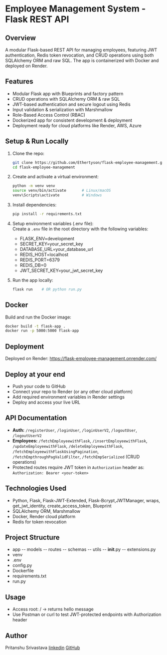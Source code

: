 
# Employee Management System - Flask REST API

## Overview
A modular Flask-based REST API for managing employees, featuring JWT authentication, Redis token revocation, and CRUD operations using both SQLAlchemy ORM and raw SQL. The app is containerized with Docker and deployed on Render.

## Features
- Modular Flask app with Blueprints and factory pattern
- CRUD operations with SQLAlchemy ORM & raw SQL
- JWT-based authentication and secure logout using Redis
- Input validation & serialization with Marshmallow
- Role-Based Access Control (RBAC)
- Dockerized app for consistent development & deployment
- Deployment ready for cloud platforms like Render, AWS, Azure

## Setup & Run Locally
1. Clone the repo:  
   ```bash
   git clone https://github.com/Ethertyson/flask-employee-management.git
   cd flask-employee-management
   ```

2. Create and activate a virtual environment:  
   ```bash
   python -m venv venv
   source venv/bin/activate       # Linux/macOS
   venv\Scripts\activate          # Windows
   ```

3. Install dependencies:  
   ```bash
   pip install -r requirements.txt
   ```

4. Setup environment variables (.env file):  
   Create a `.env` file in the root directory with the following variables:
   - FLASK_ENV=development
   - SECRET_KEY=your_secret_key
   - DATABASE_URL=your_database_url
   - REDIS_HOST=localhost
   - REDIS_PORT=6379
   - REDIS_DB=0
   - JWT_SECRET_KEY=your_jwt_secret_key

5. Run the app locally:  
   ```bash
   flask run	# OR python run.py
   ```

## Docker
Build and run the Docker image:  
```bash
docker build -t flask-app .
docker run -p 5000:5000 flask-app
```

## Deployment
Deployed on Render: https://flask-employee-management.onrender.com/

## Deploy at your end
- Push your code to GitHub
- Connect your repo to Render (or any other cloud platform)
- Add required environment variables in Render settings
- Deploy and access your live URL

## API Documentation
- **Auth:** `/registerUser`, `/loginUser`, `/loginUserV2`, `/logoutUser`, `/logoutUserV2`  
- **Employees:** `/fetchEmployeewithFlask`, `/insertEmployeewithFlask`, `/updateEmployeewithFlask`, `/deleteEmployeewithFlask`, `/fetchEmployeewithFlaskUsingPagination`, `/fetchEmpthroughPagValidFilter`, `/fetchEmpSerialized` (CRUD operations)
- Protected routes require JWT token in `Authorization` header as:  
  `Authorization: Bearer <your-token>`

## Technologies Used
- Python, Flask, Flask-JWT-Extended, Flask-Bcrypt,JWTManager, wraps, get_jwt_identity, create_access_token, Blueprint 
- SQLAlchemy ORM, Marshmallow  
- Docker, Render cloud platform  
- Redis for token revocation  

## Project Structure
- app -- models
      -- routes
      -- schemas
      -- utils
      -- __init__.py
      -- extensions.py
- venv
- .env
- config.py
- Dockerfile
- requirements.txt
- run.py

## Usage
- Access root: / → returns hello message
- Use Postman or curl to test JWT-protected endpoints with Authorization header

## Author
Pritanshu Srivastava 
[linkedin](https://www.linkedin.com/in/pritanshu-srivastava-59aaa7226/)
[GitHub](https://github.com/Ethertyson)

